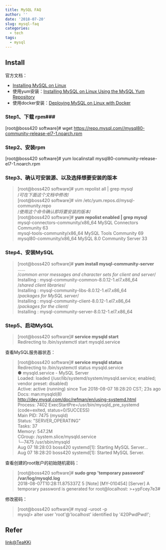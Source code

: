 ```yaml
---
title: MySQL FAQ
author: ''
date: '2018-07-20'
slug: mysql-faq
categories:
  - tech
tags:
  - mysql
---
```


## Install ##




官方文档：

- [Installing MySQL on Linux](https://dev.mysql.com/doc/refman/8.0/en/linux-installation.html)  
- 使用yum安装：[Installing MySQL on Linux Using the MySQL Yum Repository](https://dev.mysql.com/doc/refman/8.0/en/linux-installation-yum-repo.html)  
- 使用docker安装：[Deploying MySQL on Linux with Docker](https://dev.mysql.com/doc/refman/8.0/en/linux-installation-docker.html)  


### Step1、下载 rpm###

[root@boss420 software]# wget https://repo.mysql.com//mysql80-community-release-el7-1.noarch.rpm

### Step2、安装rpm ###

[root@boss420 software]# yum localinstall mysql80-community-release-el7-1.noarch.rpm

### Step3、确认可安装源、以及选择想要安装的版本 ###

> [root@boss420 software]# yum repolist all | grep mysql  
  /*可在下面这个文档中修改*/  
  [root@boss420 software]# vim /etc/yum.repos.d/mysql-community.repo  
  /*使用这个命令确认即将要安装的版本*/  
  [root@boss420 software]# **yum repolist enabled | grep mysql**  
mysql-connectors-community/x86_64       MySQL Connectors Community           63  
mysql-tools-community/x86_64            MySQL Tools Community                69  
mysql80-community/x86_64                MySQL 8.0 Community Server           33  


### Step4、安装MySQL ###

>[root@boss420 software]# **yum install mysql-community-server**  
  ......   
  /*common error messages and character sets for client and server*/  
  Installing : mysql-community-common-8.0.12-1.el7.x86_64                
  /*shared client libraries*/  
  Installing : mysql-community-libs-8.0.12-1.el7.x86_64  
  /*packages for MySQL server*/  
  Installing : mysql-community-client-8.0.12-1.el7.x86_64  
  /*packages for the client*/  
  Installing : mysql-community-server-8.0.12-1.el7.x86_64   

### Step5、启动MySQL ###

>[root@boss420 software]# **service mysqld start**  
Redirecting to /bin/systemctl start mysqld.service  

查看MySQL服务器状态：  

>[root@boss420 software]# **service mysqld status**    
Redirecting to /bin/systemctl status mysqld.service  
● mysqld.service - MySQL Server  
   Loaded: loaded (/usr/lib/systemd/system/mysqld.service; enabled; vendor preset: disabled)  
   Active: active (running) since Tue 2018-08-07 18:28:20 CST; 23s ago  
     Docs: man:mysqld(8)  
           http://dev.mysql.com/doc/refman/en/using-systemd.html  
  Process: 7402 ExecStartPre=/usr/bin/mysqld_pre_systemd (code=exited, status=0/SUCCESS)  
 Main PID: 7475 (mysqld)  
   Status: "SERVER_OPERATING"  
    Tasks: 37  
   Memory: 547.2M  
   CGroup: /system.slice/mysqld.service  
           └─7475 /usr/sbin/mysqld  
Aug 07 18:28:03 boss420 systemd[1]: Starting MySQL Server...  
Aug 07 18:28:20 boss420 systemd[1]: Started MySQL Server.  


查看创建的root账户的初始随机密码：  

>[root@boss420 software]# **sudo grep 'temporary password' /var/log/mysqld.log**  
2018-08-07T10:28:11.875337Z 5 [Note] [MY-010454] [Server] A temporary password is generated for root@localhost: >+ypFcey7e3#  

修改密码：

>[root@boss420 software]# mysql -uroot -p  
 mysql>  alter user 'root'@'localhost' identified by '420PwdPwd!';  
 
 





## Refer ##
  
[link@TeaKKi](https://www.teakki.com/space/57e2266371721cd8206a6d7e)
